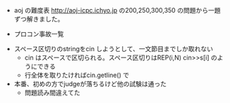 + aoj の難度表
http://aoj-icpc.ichyo.jp
の200,250,300,350 の問題から一題ずつ解きました。

+ プロコン事故一覧
 - スペース区切りのstringをcin しようとして、一文節目までしか取れない
	+ cin はスペースで区切られる。スペース区切りはREP(i,N) cin>>s[i] のようにできる
	+ 行全体を取りたければcin.getline() で
 - 本番、初めの方でjudgeが落ちるけど他の試験は通った
	+ 問題読み間違えてた

